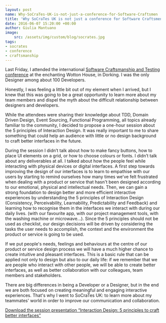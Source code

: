 ```yaml
---
layout: post
name: Why-SoCraTes-UK-is-not-just-a-conference-for-Software-Craftsmen
title: 'Why SoCraTes UK is not just a conference for Software Craftsmen.'
date: 2016-06-07 15:20:00 +00:00
author: Giulia Mantuano
image:
    src: /assets/img/custom/blog/socrates.jpg
tags:
- socrates
- conference
- craftsmanship
---
```


Last Friday, I attended the international [Software Craftsmanship and Testing conference](http://socratesuk.org/index.html) at the enchanting Wotton House, in Dorking. I was the only Designer among about 100 Developers.

Honestly, I was feeling a little bit out of my element when I arrived, but I knew that this was going to be a great opportunity to learn more about my team members and dispel the myth about the difficult relationship between designers and developers.

While the attendees were sharing their knowledge about TDD, Domain Driven Design, Event Sourcing, Functional Programming, all topics already familiar to the community, I decided to propose a one-hour session about the 5 principles of Interaction Design.
It was really important to me to share something that could help an audience with little or no design background to craft better interfaces in the future.

During the session I didn’t talk about how to make fancy buttons, how to place UI elements on a grid, or how to choose colours or fonts. I didn’t talk about any deliverables at all. I talked about how the people feel while interacting with physical devices or digital interfaces.
A first step towards improving the design of our interfaces is to learn to empathise with our users by starting to remind ourselves how many times we've felt frustrated when dealing with a product or service that hasn't been designed according to our emotional, physical and intellectual needs.
Then, we can gain a strong foundation to design better and more efficient interactive experiences by understanding the 5 principles of Interaction Design (Consistency, Perceivability, Learnability, Predictability and Feedback) and learning how to recognise them in the interfaces we interact with during our daily lives. (with our favourite app, with our project management tools, with the washing machine or microwave...).
Since the 5 principles should not be used as checklist, our design decisions will be driven by considering the tasks the user needs to accomplish, the context and the environment the product or service is going to be used.

If we put people's needs, feelings and behaviours at the centre of our product or service design process we will have a much higher chance to create intuitive and pleasant interfaces.
This is a basic rule that can be applied not only to design but also to our daily life: if we remember that we are people who interact with other people, we will be able to create better interfaces, as well as better collaboration with our colleagues, team members and stakeholders.

There are big differences in being a Developer or a Designer, but in the end we are both focused on creating meaningful and engaging interactive experiences. That's why I went to SoCraTes UK: to learn more about my teammates' world in order to improve our communication and collaboration.

[Download the session presentation “Interaction Design: 5 principles to craft better interfaces”](/assets/pdf/custom/blog/interactionDesign.pdf)
